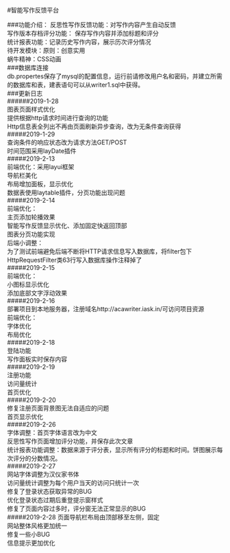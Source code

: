 #智能写作反馈平台  

###功能介绍：
    反思性写作反馈功能：对写作内容产生自动反馈  
    写作版本存档评分功能： 保存写作内容并添加标题和评分  
    统计报表功能：记录历史写作内容，展示历次评分情况  
    待开发模块：原则：创意实用  
    蜗牛精神：CSS动画  
###数据库连接  
    db.propertes保存了mysql的配置信息，运行前请修改用户名和密码，并建立所需的数据库和表，建表语句可以从writer1.sql中获得。  
###更新日志  
######2019-1-28  
    图表页面样式优化  
    提供根据http请求时间进行查询的功能  
    Http信息表全列出不再由页面刷新异步查询，改为无条件查询获得  
#####2019-1-29  
    查询条件的响应状态改为请求方法GET/POST  
    时间范围采用layDate插件  
#####2019-2-13  
    前端优化：采用layui框架  
    导航栏美化  
    布局增加面板，显示优化  
    数据表使用laytable插件，分页功能出现问题  
#####2019-2-14  
    前端优化：  
    主页添加轮播效果  
    智能写作反馈显示优化、添加固定快返回顶部  
    图表分页功能实现  
    后端小调整：  
    为了测试前端避免后端不断将HTTP请求信息写入数据库，将filter包下HttpRequestFilter类63行写入数据库操作注释掉了  
#####2019-2-15  
    前端优化：  
    小图标显示优化  
    添加底部文字浮动效果  
#####2019-2-16  
    部署项目到本地服务器，注册域名http://acawriter.iask.in/可访问项目资源  
    前端优化：  
    字体优化  
    布局优化  
#####2019-2-18  
    登陆功能  
    写作面板实时保存内容  
#####2019-2-19  
    注册功能  
    访问量统计  
    首页优化  
#####2019-2-20  
    修复注册页面背景图无法自适应的问题  
    首页显示优化  
#####2019-2-26  
    字体调整：首页字体语言改为中文  
    反思性写作页面增加评分功能，并保存此次文章  
    统计报表功能调整：数据来源于评分表，显示所有评分的标题和时间。饼图展示每次评分的分数情况。  
#####2019-2-27  
    网站字体调整为汉仪家书体  
    访问量统计调整为每个用户当天的访问只统计一次  
    修复了登录状态获取异常的BUG  
    优化登录状态过期后重登提示窗样式  
    修复了页面内容过多时，评分窗无法正常显示的BUG  
#####2019-2-28
    页面导航栏布局由顶部移至左侧，固定  
    网站整体风格更加统一  
    修复一些小BUG  
    信息提示更加优化  
